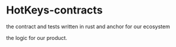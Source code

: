 # HotKeys-contracts


the contract and tests written in rust and anchor for our ecosystem

the logic for our product.
